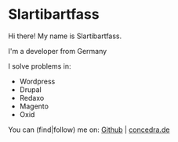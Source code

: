 # Slartibartfass

Hi there! My name is Slartibartfass.

I'm a developer from Germany

I solve problems in:

- Wordpress
- Drupal
- Redaxo
- Magento
- Oxid

You can (find|follow) me on:  [Github](https://github.com/slartibartfass) | [concedra.de](https://www.concedra.de)